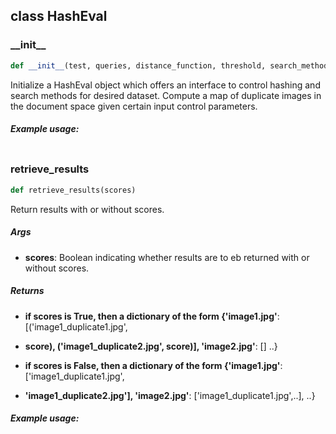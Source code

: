 ## class HashEval
### \_\_init\_\_
```python
def __init__(test, queries, distance_function, threshold, search_method)
```
Initialize a HashEval object which offers an interface to control hashing and search methods for desired dataset. Compute a map of duplicate images in the document space given certain input control parameters.


##### Example usage:
```python
```

### retrieve\_results
```python
def retrieve_results(scores)
```
Return results with or without scores.


##### Args
* **scores**: Boolean indicating whether results are to eb returned with or without scores.

##### Returns
* **if scores is True, then a dictionary of the form {'image1.jpg'**: [('image1_duplicate1.jpg',

* **score), ('image1_duplicate2.jpg', score)], 'image2.jpg'**: [] ..}

* **if scores is False, then a dictionary of the form {'image1.jpg'**: ['image1_duplicate1.jpg',

* **'image1_duplicate2.jpg'], 'image2.jpg'**: ['image1_duplicate1.jpg',..], ..}

##### Example usage:
```python
```

